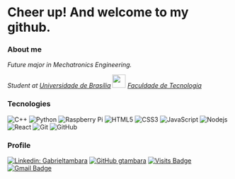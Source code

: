 <h1> Cheer up! And welcome to my github. </h1> 

<h3>About me</h3>

<p><em>Future major in Mechatronics Engineering.
<p> Student at <a href="http://www.unb.br">Universidade de Brasília</a> <img src="https://upload.wikimedia.org/wikipedia/commons/thumb/c/c3/Webysther_20160322_-_Logo_UnB_%28sem_texto%29.svg/1280px-Webysther_20160322_-_Logo_UnB_%28sem_texto%29.svg.png" width="30"> <a href=http://ft.unb.br/>Faculdade de Tecnologia</a>  <img src="https://pbs.twimg.com/profile_images/1072505144003174400/5jKEz1Sm_400x400.jpg" width="15"></br></em>

<h3>Tecnologies</h3>

![C++](https://img.shields.io/badge/-C/C++-3f7abd?style=flat-square&logo=c)
![Python](https://img.shields.io/badge/-Python-3f7abd?style=flat-square&logo=Python&logoColor=yellow)
![Raspberry Pi](https://img.shields.io/badge/-Raspberry%20Pi-3f7abd?style=flat-square&logo=Raspberry-Pi&logoColor=white)
![HTML5](https://img.shields.io/badge/-HTML5-3f7abd?style=flat-square&logo=html5&logoColor=red)
![CSS3](https://img.shields.io/badge/-CSS3-1572B6?style=flat-square&logo=css3)
![JavaScript](https://img.shields.io/badge/-JavaScript-3f7abd?style=flat-square&logo=javascript)
![Nodejs](https://img.shields.io/badge/-Nodejs-3f7abd?style=flat-square&logo=Node.js&logoColor=ADFFAD)
![React](https://img.shields.io/badge/-React-3f7abd?style=flat-square&logo=react)
![Git](https://img.shields.io/badge/-Git-3f7abd?style=flat-square&logo=git)
![GitHub](https://img.shields.io/badge/-GitHub-3f7abd?style=flat-square&logo=github)

<h3>Profile</h3>

[![Linkedin: Gabrieltambara](https://img.shields.io/badge/-GabrielTambara-3f7abd?style=flat-square&logo=Linkedin&logoColor=white&link=https://www.linkedin.com/in/gabriel-tambara-rabelo/)](https://www.linkedin.com/in/gabriel-tambara-rabelo/)
[![GitHub gtambara](https://img.shields.io/github/followers/gtambara?label=follow&style=social)](https://github.com/gtambara)
[![Visits Badge](https://badges.pufler.dev/visits/puf17640/git-badges?color=white&labelColor=3f7abd)](https://badges.pufler.dev)
[![Gmail Badge](https://img.shields.io/badge/-gtambararab@gmail.com-3f7abd?style=flat-square&logo=Gmail&logoColor=white&link=mailto:gtambararab@gmail.com)](mailto:gtambararab@gmail.com)

